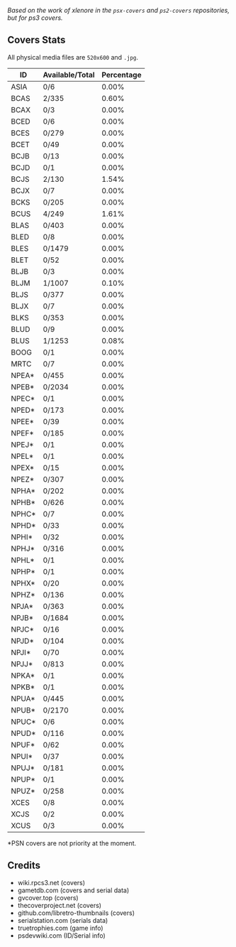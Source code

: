 *Based on the work of xlenore in the `psx-covers` and `ps2-covers` repositories, but for ps3 covers.*

## Covers Stats

All physical media files are `520x600` and `.jpg`. 

| ID | Available/Total | Percentage |
| ------ | --------------- | ---------- |
| ASIA | 0/6 | 0.00% |
| BCAS | 2/335 | 0.60% |
| BCAX | 0/3 | 0.00% |
| BCED | 0/6 | 0.00% |
| BCES | 0/279 | 0.00% |
| BCET | 0/49 | 0.00% |
| BCJB | 0/13 | 0.00%|
| BCJD | 0/1 | 0.00%|
| BCJS | 2/130 | 1.54% |
| BCJX | 0/7 | 0.00% |
| BCKS | 0/205 | 0.00% |
| BCUS | 4/249 | 1.61% |
| BLAS | 0/403 | 0.00% |
| BLED | 0/8 | 0.00% |
| BLES | 0/1479 | 0.00% |
| BLET | 0/52 | 0.00% |
| BLJB | 0/3 | 0.00% |
| BLJM | 1/1007 | 0.10% |
| BLJS | 0/377 | 0.00% |
| BLJX | 0/7 | 0.00% |
| BLKS | 0/353 | 0.00% |
| BLUD | 0/9 | 0.00% |
| BLUS | 1/1253 | 0.08% |
| BOOG | 0/1 | 0.00% |
| MRTC | 0/7 | 0.00% |
| NPEA* | 0/455 | 0.00% |
| NPEB* | 0/2034 | 0.00% |
| NPEC* | 0/1 | 0.00% |
| NPED* | 0/173 | 0.00% |
| NPEE* | 0/39 | 0.00% |
| NPEF* | 0/185 | 0.00% |
| NPEJ* | 0/1 | 0.00% |
| NPEL* | 0/1 | 0.00% |
| NPEX* | 0/15 | 0.00% |
| NPEZ* | 0/307 | 0.00% |
| NPHA* | 0/202 | 0.00% |
| NPHB* | 0/626 | 0.00% |
| NPHC* | 0/7 | 0.00% |
| NPHD* | 0/33 | 0.00% |
| NPHI* | 0/32 | 0.00% |
| NPHJ* | 0/316 | 0.00% |
| NPHL* | 0/1 | 0.00% |
| NPHP* | 0/1 | 0.00% |
| NPHX* | 0/20 | 0.00% |
| NPHZ* | 0/136 | 0.00% |
| NPJA* | 0/363 | 0.00% |
| NPJB* | 0/1684 | 0.00% |
| NPJC* | 0/16 | 0.00% |
| NPJD* | 0/104 | 0.00% |
| NPJI* | 0/70 | 0.00% |
| NPJJ* | 0/813 | 0.00% |
| NPKA* | 0/1 | 0.00% |
| NPKB* | 0/1 | 0.00% |
| NPUA* | 0/445 | 0.00% |
| NPUB* | 0/2170 | 0.00% |
| NPUC* | 0/6 | 0.00% |
| NPUD* | 0/116 | 0.00% |
| NPUF* | 0/62 | 0.00% |
| NPUI* | 0/37 | 0.00% |
| NPUJ* | 0/181 | 0.00% |
| NPUP* | 0/1 | 0.00% |
| NPUZ* | 0/258 | 0.00% |
| XCES | 0/8 | 0.00% |
| XCJS | 0/2 | 0.00% |
| XCUS | 0/3 | 0.00% |

*PSN covers are not priority at the moment.

## Credits
- wiki.rpcs3.net (covers)
- gametdb.com (covers and serial data)
- gvcover.top (covers)
- thecoverproject.net (covers)
- github.com/libretro-thumbnails (covers)
- serialstation.com (serials data)
- truetrophies.com (game info)
- psdevwiki.com (ID/Serial info)


<!-- pcsx2.net
psxdatacenter.com
imkira3
waifu2x 
https://en.wikipedia.org/wiki/List_of_PlayStation_3_games_(A%E2%80%93C)
https://www.psdevwiki.com/ps3/TITLE_ID
-->
